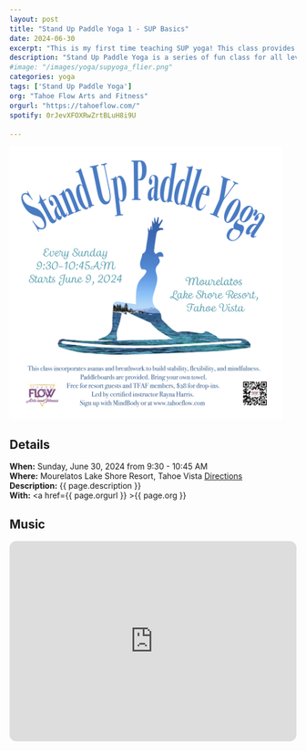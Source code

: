 ```yaml
---
layout: post
title: "Stand Up Paddle Yoga 1 - SUP Basics"
date: 2024-06-30 
excerpt: "This is my first time teaching SUP yoga! This class provides an introduction to SUP yoga and focuses on grounding poses to build confidence and stability on the water."
description: "Stand Up Paddle Yoga is a series of fun class for all levels with flowing poses and breathwork to build stability, flexibility, and mindfulness. These classes will follow an arc of opening awareness, warm-up stretch, balancing poses, inversions, grounding poses, relaxation, and a cold plunge."
#image: "/images/yoga/supyoga_flier.png"
categories: yoga
tags: ['Stand Up Paddle Yoga']
org: "Tahoe Flow Arts and Fitness"
orgurl: "https://tahoeflow.com/"
spotify: 0rJevXFOXRwZrtBLuH8i9U

---
```


<img src="/images/yoga/supyoga_flier.png" alt="FLier" width="95%"/>


## Details

**When:** Sunday, June 30, 2024 from 9:30 - 10:45 AM   
**Where:** Mourelatos Lake Shore Resort, Tahoe Vista [Directions](https://www.google.com/maps/dir//6834+N+Lake+Blvd,+Tahoe+Vista,+CA+96148/@39.239939,-120.1344659,12z/data=!4m8!4m7!1m0!1m5!1m1!1s0x809964b0ff6493a3:0x7579cace84dcb8f8!2m2!1d-120.052065!2d39.239968?entry=ttu)      
**Description:** {{ page.description }}       
**With:** <a href={{ page.orgurl }} >{{ page.org }}</a>


## Music

<iframe style="border-radius:12px" src="https://open.spotify.com/embed/playlist/{{ page.spotify }}?utm_source=generator" width="100%" height="352" frameBorder="0" allowfullscreen="" allow="autoplay; clipboard-write; encrypted-media; fullscreen; picture-in-picture" loading="lazy"></iframe>  